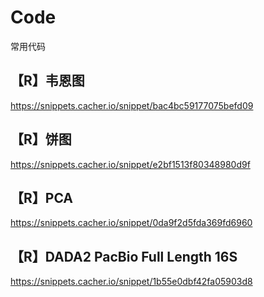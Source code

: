 # Code
常用代码

## 【R】韦恩图
https://snippets.cacher.io/snippet/bac4bc59177075befd09

## 【R】饼图
https://snippets.cacher.io/snippet/e2bf1513f80348980d9f

## 【R】PCA
https://snippets.cacher.io/snippet/0da9f2d5fda369fd6960

## 【R】DADA2 PacBio Full Length 16S
https://snippets.cacher.io/snippet/1b55e0dbf42fa05903d8
